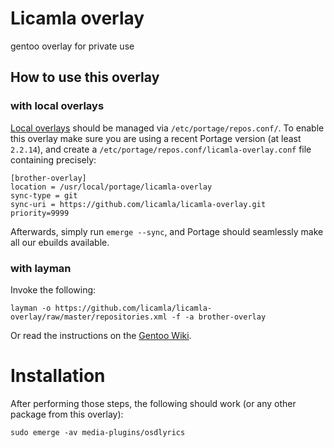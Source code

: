 # Licamla overlay
gentoo overlay for private use

## How to use this overlay


### with local overlays

[Local overlays](https://wiki.gentoo.org/wiki/Overlay/Local_overlay) should be managed via `/etc/portage/repos.conf/`.
To enable this overlay make sure you are using a recent Portage version (at least `2.2.14`), and create a `/etc/portage/repos.conf/licamla-overlay.conf` file containing precisely:

```
[brother-overlay]
location = /usr/local/portage/licamla-overlay
sync-type = git
sync-uri = https://github.com/licamla/licamla-overlay.git
priority=9999
```

Afterwards, simply run `emerge --sync`, and Portage should seamlessly make all our ebuilds available.

### with layman

Invoke the following:

	layman -o https://github.com/licamla/licamla-overlay/raw/master/repositories.xml -f -a brother-overlay
	
Or read the instructions on the [Gentoo Wiki](http://wiki.gentoo.org/wiki/Layman#Adding_custom_repositories).

# Installation

After performing those steps, the following should work (or any other package from this overlay):

	sudo emerge -av media-plugins/osdlyrics
